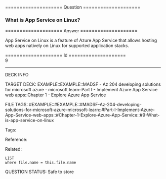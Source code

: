 ==================== Question ====================  

### What is App Service on Linux?  

==================== Answer ====================  

App Service on Linux is a feature of Azure App Service that allows hosting web apps natively on Linux for supported application stacks.

==================== Id ====================  
9

---

DECK INFO

TARGET DECK: EXAMPLE::EXAMPLE::MADSF - Az 204 developing solutions for microsoft azure - microsoft learn::Part I - Implement Azure App Service web apps::Chapter 1 - Explore Azure App Service

FILE TAGS: #EXAMPLE::#EXAMPLE::#MADSF-Az-204-developing-solutions-for-microsoft-azure-microsoft-learn::#Part-I-Implement-Azure-App-Service-web-apps::#Chapter-1-Explore-Azure-App-Service::#9-What-is-app-service-on-linux

Tags:

Reference:

Related:

```dataview
LIST
where file.name = this.file.name
```

QUESTION STATUS: Safe to store

